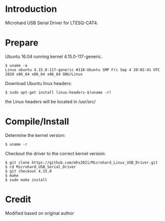 # Introduction

Microhard USB Serial Driver for LTESQ-CAT4.

# Prepare

Ubuntu 16.04 running kernel 4.15.0-117-generic.

```
$ uname -a
Linux ubuntu 4.15.0-117-generic #118-Ubuntu SMP Fri Sep 4 20:02:41 UTC 2020 x86_64 x86_64 x86_64 GNU/Linux

```

Download Ubuntu linux headers:

```
$ sudo apt-get install linux-headers-$(uname -r)
```

the Linux headers will be located in /usr/src/

# Compile/Install

Determine the kernel version:

```
$ uname -r
```
Checkout the driver to the correct kernel version:

```
$ git clone https://github.com/mhs2021/Microhard_Linux_USB_Driver.git
$ cd Microhard_USB_Serial_Driver
$ git checkout 4.15.0
$ make 
$ sudo make install
```

# Credit

Modified based on original author
